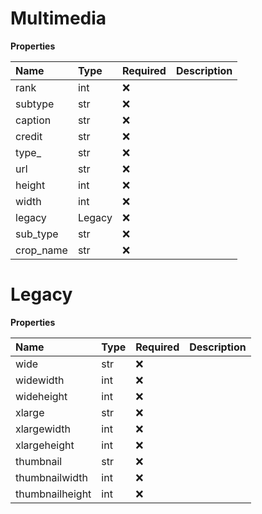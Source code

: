 # Multimedia

**Properties**

| Name      | Type   | Required | Description |
| :-------- | :----- | :------- | :---------- |
| rank      | int    | ❌       |             |
| subtype   | str    | ❌       |             |
| caption   | str    | ❌       |             |
| credit    | str    | ❌       |             |
| type\_    | str    | ❌       |             |
| url       | str    | ❌       |             |
| height    | int    | ❌       |             |
| width     | int    | ❌       |             |
| legacy    | Legacy | ❌       |             |
| sub_type  | str    | ❌       |             |
| crop_name | str    | ❌       |             |

# Legacy

**Properties**

| Name            | Type | Required | Description |
| :-------------- | :--- | :------- | :---------- |
| wide            | str  | ❌       |             |
| widewidth       | int  | ❌       |             |
| wideheight      | int  | ❌       |             |
| xlarge          | str  | ❌       |             |
| xlargewidth     | int  | ❌       |             |
| xlargeheight    | int  | ❌       |             |
| thumbnail       | str  | ❌       |             |
| thumbnailwidth  | int  | ❌       |             |
| thumbnailheight | int  | ❌       |             |

<!-- This file was generated by liblab | https://liblab.com/ -->
